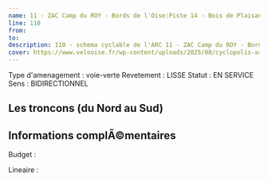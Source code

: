 ```yaml
---
name: 11 - ZAC Camp du ROY - Bords de l'Oise:Piste 14 - Bois de Plaisance 
line: 110
from: 
to:  
description: 110 - schema cyclable de l'ARC 11 - ZAC Camp du ROY - Bords de l'Oise:Piste 14 - Bois de Plaisance 
cover: https://www.velooise.fr/wp-content/uploads/2025/08/cyclopolis-arc-110.jpg
---
```

Type d'amenagement : voie-verte
Revetement : LISSE
Statut : EN SERVICE
Sens : BIDIRECTIONNEL
## Les troncons (du Nord au Sud)

## Informations complÃ©mentaires

Budget  : 

Lineaire :

